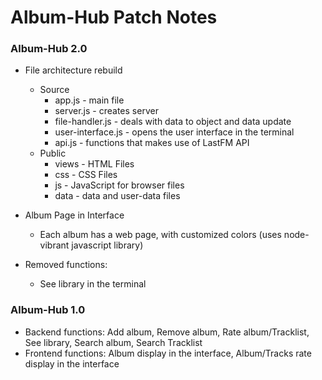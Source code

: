 # Album-Hub Patch Notes

### Album-Hub 2.0

- File architecture rebuild
  - Source
    -  app.js - main file
    -  server.js - creates server
    -  file-handler.js - deals with data to object and data update
    -  user-interface.js - opens the user interface in the terminal
    -  api.js - functions that makes use of LastFM API
  - Public
    - views - HTML Files
    - css - CSS Files
    - js - JavaScript for browser files
    - data - data and user-data files

- Album Page in Interface
  - Each album has a web page, with customized colors (uses node-vibrant javascript library)

- Removed functions:
  - See library in the terminal

### Album-Hub 1.0

- Backend functions: Add album, Remove album, Rate album/Tracklist, See library, Search album, Search Tracklist
- Frontend functions: Album display in the interface, Album/Tracks rate display in the interface